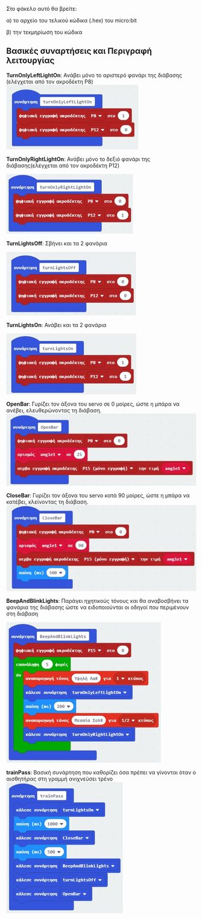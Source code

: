 Στο φάκελο αυτό θα βρείτε:

  α) το αρχείο του τελικού κώδικα (.hex) του micro:bit
  
  β) την τεκμηρίωση του κώδικα

## Βασικές συναρτήσεις και Περιγραφή λειτουργίας

**TurnOnlyLeftLightOn**:
Ανάβει μόνο το αριστερό φανάρι της διάβασης (ελέγχεται από τον ακροδέκτη P8)
![TurnOnlyLeftLightOn](https://github.com/jomihal/Automatic-Rail-way-crossing/blob/master/Code/TurnOnlyLeftLightOn.JPG)


**TurnOnlyRightLightOn**:
Ανάβει μόνο το δεξιό φανάρι της διάβασης(ελέγχεται από τον ακροδέκτη P12)

![TurnOnlyLeftLightOn](https://github.com/jomihal/Automatic-Rail-way-crossing/blob/master/Code/TurnOnlyRightLightOn.JPG)


**TurnLightsOff**:
Σβήνει και τα 2 φανάρια

![TurnLightsOff](https://github.com/jomihal/Automatic-Rail-way-crossing/blob/master/Code/TurnLightsOff.JPG)


**TurnLightsOn**:
Ανάβει και τα 2 φανάρια

![TurnLightsOn](https://github.com/jomihal/Automatic-Rail-way-crossing/blob/master/Code/TurnLightsOn.JPG)


**OpenBar**:
Γυρίζει τον άξονα του servo σε 0 μοίρες, ώστε η μπάρα να ανέβει, ελευθερώνοντας τη διάβαση.
![OpenBar](https://github.com/jomihal/Automatic-Rail-way-crossing/blob/master/Code/OpenBar.JPG)


**CloseBar**:
Γυρίζει τον άξονα του servo κατά 90 μοίρες, ώστε η μπάρα να κατέβει, κλείνοντας τη διάβαση.
![CloseBar](https://github.com/jomihal/Automatic-Rail-way-crossing/blob/master/Code/CloseBar.JPG)


**BeepAndBlinkLights**:
Παράγει ηχητικούς τόνους και θα αναβοσβήνει τα φανάρια της διάβασης ώστε να ειδοποιούνται οι οδηγοί που περιμένουν στη διάβαση

![BeepAndBlinkLights](https://github.com/jomihal/Automatic-Rail-way-crossing/blob/master/Code/BeepAndBlinkLights.JPG)


**trainPass**:
Βασική συνάρτηση που καθορίζει όσα πρέπει να γίνονται όταν ο αισθητήρας στη γραμμή ανιχνεύσει τρένο
![trainPass](https://github.com/jomihal/Automatic-Rail-way-crossing/blob/master/Code/trainPass.JPG)
